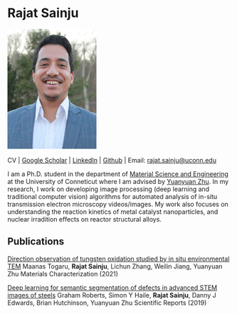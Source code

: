 # Rajat Sainju

<img src="/Sainju_MSE_Profile.JPG" width="200" height="270">

CV | [Google Scholar](https://scholar.google.com/citations?user=c1UCRoEAAAAJ&hl=en) | [LinkedIn](https://www.linkedin.com/in/rajat-sainju-a3435812a) | [Github](https://github.com/rajatsainju) | Email: rajat.sainju@uconn.edu

I am a Ph.D. student in the department of [Material Science and Engineering](https://mse.engr.uconn.edu/) at the University of Conneticut where I am advised by [Yuanyuan Zhu](https://zhu.mse.uconn.edu/). In my research, I work on developing image processing (deep learning and traditional computer vision) algorithms for automated analysis of in-situ transmission electron microscopy videos/images. My work also focuses on understanding the reaction kinetics of metal catalyst nanoparticles, and nuclear irradition effects on reactor structural alloys.

## Publications

[Direction observation of tungsten oxidation studied by in situ environmental TEM](https://www.sciencedirect.com/science/article/pii/S1044580321001467)
Maanas Togaru, **Rajat Sainju**, Lichun Zhang, Weilin Jiang, Yuanyuan Zhu
Materials Characterization (2021)

[Deep learning for semantic segmentation of defects in advanced STEM images of steels](https://www.nature.com/articles/s41598-019-49105-0)
Graham Roberts, Simon Y Haile, **Rajat Sainju**, Danny J Edwards, Brian Hutchinson, Yuanyuan Zhu
Scientific Reports (2019)




